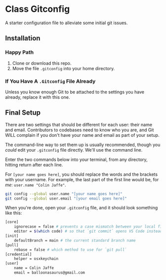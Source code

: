 # Class Gitconfig

A starter configuration file to alleviate some initial git issues.

## Installation

### Happy Path

1. Clone or download this repo.
2. Move the file `.gitconfig` into your home directory.

### If You Have A `.Gitconfig` File Already

Unless you know enough Git to be attached to the settings you have already, replace it with this one.

## Final Setup

There are two settings that should be different for each user: their name and email. Contributors to codebases need to know who you are, and Git WILL complain if you don't have your name and email as part of your setup.

The command-line way to set them up is usually recommended, though you _could_ edit your `.gitconfig` file directly. We'll use the command line.

Enter the two commands below into your terminal, from any directory, hitting return after each line.

For `[your name goes here]`, you should replace the words and the brackets with your username. For example, the last part of the first line would be, for _me_: `user.name "Colin Jaffe"`.

``` sh
git config --global user.name "[your name goes here]"
git config --global user.email "[your email goes here]"
```

When you're done, open your `.gitconfig` file, and it should look something like this:

```sh
[core]
	ignorecase = false # prevents a case mismatch between your local filesystem and Git
	editor = $(which code) # so that `git commit` opens VS Code instead of Vim
[init]
	defaultBranch = main # the current standard branch name
[pull]
	rebase = false # which method to use for `git pull`
[credential]
	helper = osxkeychain
[user]
	name = Colin Jaffe
	email = balloonasaurus@gmail.com
```
